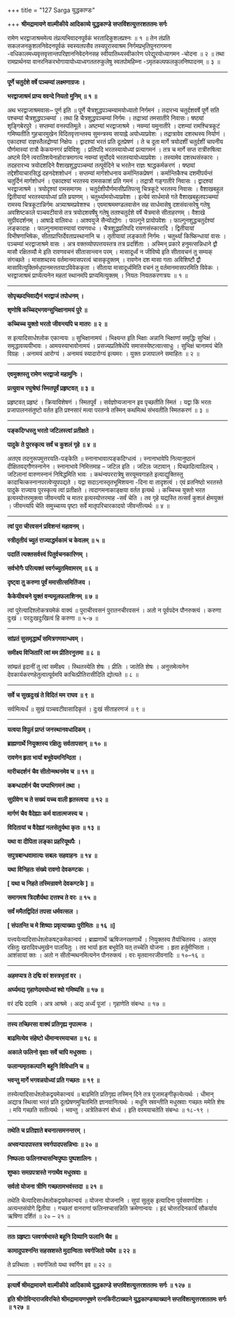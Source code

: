 +++
title = "127 Sarga युद्धकाण्डः"

+++
**श्रीमद्रामायणे वाल्मीकीये आदिकाव्ये युद्धकाण्डे सप्तविंशत्युत्तरशततमः सर्गः**

रामेण भरद्वाजाश्रममेत्य तंप्रत्यभिवादनपूर्वकं भरतादिकुशलप्रश्नः ॥ १ ॥ तेन तंप्रति सकलजनकुशलनिवेदनपूर्वकं स्वस्यतपसैव तस्यपुरास्वाश्रम निर्गमप्रभृतिपुनरागमना -वधिकालमध्यवृत्तवृत्तान्तपरिज्ञाननिवेदनेनसह स्वीयातिथ्यस्वीकारेण परेद्युरयोध्यागमन -चोदना ॥ २ ॥ तथा रामप्रार्थनया वानरनिकरभोगायायोध्याध्वगततरुकुलेषु स्वतपोमहिम्ना -ऽमृतकल्पफलकुलनिष्पादनम् ॥ ३ ॥

****

**पूर्णे चतुर्दशे वर्षे पञ्चम्यां लक्ष्मणाग्रजः ।**

**भरद्वाजाश्रमं प्राप्य ववन्दे नियतो मुनिम् ॥ १ ॥**

अथ भरद्वाजाश्रमवासः– पूर्ण इति ॥ पूर्णे चैत्रशुद्धपञ्चम्यामयोध्यातो निर्गमनं । तदारभ्य चतुर्दशवर्षे पूर्णे सति पश्चम्यां चैत्रशुद्धपञ्चम्यां । तथा हि चैत्रशुद्धपञ्चम्यां निर्गमः । तद्रात्र्यां तमसातीरे निवासः। षष्ठ्यां शृङ्गिबेरपुरे । सप्तम्यां वनस्पतिमूले । अष्टम्यां भरद्वाजाश्रमे । नवम्यां यमुनातीरे । दशम्यां रामश्चित्रकूटं गमिष्यतीति गुहचारमुखेन विदितवृत्तान्तस्य सुमन्त्रस्य सायाह्ने अयोध्याप्रवेशः । तद्रात्रावेव दशरथस्य निर्याणं । एकादश्यां राज्ञस्तैलद्रोण्यां निक्षेपः । द्वादश्यां भरतं प्रति दूतप्रेषणं । ते च दूता मार्गे त्रयोदशीं चतुर्दशीं चापनीय पौर्णमास्यां रात्रौ केकयनगरं प्रविविशुः । प्रतिपदि भरतस्यायोध्यां प्रत्यागमनं । तत्र च मार्गे सप्त रात्रीरुषित्वा अष्टमे दिने त्वरातिशयेनाहोरात्रमागत्य नवम्यां सूर्योदये भरतस्यायोध्याप्रवेशः । तस्यामेव दशरथसंस्कारः । तदहरारभ्य त्रयोदशदिने वैशाखशुद्धपञ्चम्यां तत्पूर्वदिने च भरतेन राज्ञः श्राद्धकर्मकरणं । षष्ठ्यां तद्देशीयाचारसिद्धं दहनदेशशोधनं । सप्तम्यां मार्गशोधनाय कर्मान्तिकप्रेषणं । कर्मान्तिकैश्च दशमीपर्यन्तं चतुर्दिनं मार्गशोधनं । एकादश्यां भरतस्य रामसकाशं प्रति गमनं । तद्रात्रौ गङ्गातीरे निवासः । द्वादश्यां भरद्वाजाश्रमे । त्रयोदृश्यां रामसमागमः । चतुर्दशीपौर्णमासीप्रतिपत्सु चित्रकूटे भरतस्य निवासः । वैशाखबहुल द्वितीयायां भरतस्यायोध्यां प्रति प्रयाणम् । चतुर्थ्यामयोध्याप्रवेशः । इत्येवं सार्धमासे गते वैशाखबहुलपञ्चम्यां रामस्य चित्रकूटान्निर्गमः अत्र्याश्रमप्रवेशश्च । एवमाश्रममण्डलवासेन सह सार्धमासेषु दशसंवत्सरेषु गतेषु अवशिष्टकाले पञ्चवटीवासे तत्र त्रयोदशवर्षेषु गतेषु ततश्चतुर्दशे वर्षे चैत्रमासे सीताहरणम् । वैशाखे सुग्रीवदर्शनम् । आषाढे वालिवधः । आश्वयुजे सैन्योद्योगः । फाल्गुने प्रायोपवेशः । फाल्गुनशुद्धचतुर्दश्यां लङ्कादाहः । फाल्गुनामावास्यायां रावणवधः । चैत्रशुद्धप्रतिपदि रावणसंस्कारादि । द्वितीयायां विभीषणाभिषेकः, सीताप्राप्तिर्देवताप्रस्थानानि च । तृतीयायां लङ्कातो निर्गमः । चतुर्थ्यां किष्किन्धायां वासः । पञ्चम्यां भरद्वाजाश्रमे वासः । अत्र वक्तव्योपपत्तयस्तत्र तत्र प्रदर्शिताः । अस्मिन् प्रकारे हनुमत्सन्निधाने द्वौ मासौ रक्षितव्यौ मे इति रावणवचनं सीतासान्त्वन परम् । मासादूर्ध्वं न जीविष्ये इति सीतावचनं तु सम्यक् संगच्छते । मासशब्दस्य वर्तमानमासपरत्वं चासकृदुक्तम् । रावणेन दश मासा गताः अविशिष्टौ द्वौ मासावित्युक्तिर्मधुपानमत्ततयाऽविवेककृता । सीताया मासादूर्ध्वमिति वचनं तु वर्तमानमासपरमिति विवेकः । भरद्वाजाश्रमं प्राप्येत्यनेन महतां स्थानमपि प्राप्यमित्युक्तम् । नियतः नियतकरणत्रयः ॥ १ ॥

****

**सोपृच्छदभिवाद्यैनं भरद्वाजं तपोधनम् ।**

**शृणोषि कच्चिद्भगवन्सुभिक्षानामयं पुरे ॥**

**कच्चिच्च युक्तो भरतो जीवन्त्यपि च मातरः ॥ २ ॥**

स इत्यादिसार्धश्लोक एकान्वयः ॥ सुभिक्षानामयं । भिक्ष्यन्त इति भिक्षाः अन्नानि भिक्षाणां समृद्धिः सुभिक्षं । समृद्धावव्ययीभावः । आमयस्याभावोनामयं । प्रसज्यप्रतिषेधेपि समासस्येष्टत्वात्साधुः । सुभिक्षं चानामयं चेति विग्रहः । अनामयं आरोग्यं । अनामयं स्यादारोग्यं इत्यमरः । युक्तः प्रजापालने समाहितः ॥ २ ॥

****

**एवमुक्तस्तु रामेण भरद्वाजो महामुनिः ।**

**प्रत्युवाच रघुश्रेष्ठं स्मितपूर्वं प्रहृष्टवत् ॥ ३ ॥**

प्रहृष्टवत् प्रहृष्टं । क्रियाविशेषणं । स्मितपूर्वं । सर्वज्ञोप्यजानान इव पृच्छतीति स्मितं । यद्वा किं भरतः प्रजापालनसंतुष्टो वर्तत इति प्रश्नसारं मत्वा परतन्त्रे तस्मिन् कथमित्थं संभवतीति स्मितकरणं ॥ ३ ॥

****

**पङ्कदिग्धस्तु भरतो जटिलस्त्वां प्रतीक्षते ।**

**पादुके ते पुरस्कृत्य सर्वं च कुशलं गृहे ॥ ४ ॥**

अतएव तदनुरूपमुत्तरयति-पङ्केति ॥ स्नानाभावात्पङ्कदिग्धत्वं । स्नानाभावेपि नित्यानुष्ठानं दीक्षितवद्गौणस्नानेन । स्नानाभावे निमित्तमाह – जटिल इति । जटिलः जटावान् । पिच्छादित्वादिलच् । जटिलानां वारुणस्नानं निषिद्धमिति भावः । कथंन्वपररात्रेषु सरयूमवगाहते इत्याद्युक्तिस्तु कादाचित्कस्नानपरत्वेप्युपपद्यते । यद्वा सदाऽनास्तृतभूमिशयना -दिना वा तादृशत्वं । एवं व्रतनिष्ठो भरतस्ते पादुके राज्याय पुरस्कृत्य त्वां प्रतीक्षते । त्वदागमनाकाङ्क्षया वर्तत इत्यर्थः । कच्चिच्च युक्तो भरत इत्यस्योत्तरमुक्त्वा जीवन्त्यपि च मातर इत्यस्योत्तरमाह -सर्वं चेति । तव गृहे यद्यस्ति तत्सर्वं कुशलं क्षेमयुक्तं । जीवन्त्यपि चेति समुच्चाय्य पृष्टाः सर्वे मातृपरिचारकादयो जीवन्तीत्यर्थः ॥ ४ ॥

****

**त्वां पुरा चीरवसनं प्रविशन्तं महावनम् ।**

**स्त्रीतृतीयं च्युतं राज्याद्धर्मकामं च केवलम् ॥ ५ ॥**

**पदातिं त्यक्तसर्वस्वं पितुर्वचनकारिणम् ।**

**सर्वभोगैः परित्यक्तं स्वर्गच्युतमिवामरम् ॥ ६ ॥**

**दृष्ट्वा तु करुणा पूर्वं ममासीत्समितिंजय ।**

**कैकेयीवचने युक्तं वन्यमूलफलाशिनम् ॥ ७ ॥**

त्वां पुरेत्यादिश्लोकत्रयमेकं वाक्यं ॥ पुराचीरवसनं पुरातनचीरवसनं । अतो न पूर्वपदेन पौनरुक्त्यं । करुणा दुःखं । परदुःखदुःखित्वं हि करुणा ॥ ५-७ ॥

****

**सांप्रतं सुसमृद्धार्थं समित्रगणवान्धवम् ।**

**समीक्ष्य विजितारिं त्वां मम प्रीतिरनुत्तमा ॥ ८ ॥**

सांम्प्रतं इदानीं तु त्वां समीक्ष्य । स्थितस्येति शेषः । प्रीतिः । जातेति शेषः । अनुत्तमेत्यनेन देवकार्यकरणहेतुत्वात्पूर्वमपि काचित्प्रीतिरासीदिति द्योत्यते ॥ ८ ॥

****

**सर्वे च सुखदुःखं ते विदितं मम राघव ॥ ९ ॥**

सर्वमित्यर्धं ॥ सुखं पञ्चवटीवासादिकृतं । दुःखं सीताहरणजं ॥ ९ ॥

****

**यत्वया विपुलं प्राप्तं जनस्थानवधादिकम् ।**

**ब्राह्मणार्थे नियुक्तस्य रक्षितुः सर्वतापसान् ॥ १० ॥**

**रावणेन हृता भार्या बभूवेयमनिन्दिता ।**

**मारीचदर्शनं चैव सीतोन्मथनमेव च ॥ ११ ॥**

**कबन्धदर्शनं चैव पम्पाभिगमनं तथा ।**

**सुग्रीवेण च ते सख्यं यच्च वाली हृतस्त्वया ॥ १२ ॥**

**मार्गणं चैव वैदेह्याः कर्म वातात्मजस्य च ।**

**विदितायां च वैदेह्यां नलसेतुर्यथा कृतः ॥ १३ ॥**

**यथा वा दीपिता लङ्का प्रहरियूथपैः ।**

**सपुत्रबान्धवामात्यः सबलः सहवाहनः ॥ १४ ॥**

**यथा विनिहतः संख्ये रावणो देवकण्टकः ।**

**\[ यथा च निहते तस्मिन्रावणे देवकण्टके \] ॥**

**समागमश्र त्रिदशैर्यथा दत्तश्च ते वरः ॥ १५ ॥**

**सर्वं ममैतद्विदितं तपसा धर्मवत्सल ।**

**\[ संपतन्ति च मे शिष्याः प्रवृत्याख्याः पुरीमितः ॥ १६ ॥\]**

यत्त्वयेत्यादिसार्धश्लोकषट्कमेकान्वयं । ब्राह्मणार्थे ऋषिजनरक्षणार्थे । नियुक्तस्य तैर्याचितस्य । अतएव रक्षितुः खरादिवधमुखेन पालयितुः । तव भार्या हृता बभूवेति यत् तच्चेति योजना । हृता हर्तुमीप्सिता । आशंसायां क्तः । अतो न सीतोन्मथनमित्यनेन पौनरुक्त्यं । वरः मृतवानरजीवनादिः ॥ १०–१६ ॥

****

**अहमप्यत्र ते दद्मि वरं शस्त्रभृतां वर ।**

**अर्घ्यमद्य गृहाणेदमयोध्यां श्वो गमिष्यसि ॥ १७ ॥**

वरं दद्मि ददामि । अत्र आश्रमे । अद्य अर्ध्यं पूजां । गृहाणेति संबन्धः ॥ १७ ॥

****

**तस्य तच्छिरसा वाक्यं प्रतिगृह्य नृपात्मजः ।**

**बाढमित्येव संहेष्टो धीमान्वरमयाचत ॥ १८ ॥**

**अकाले फलिनो वृक्षाः सर्वे चापि मधुस्रवाः ।**

**फलान्यमृतकल्पानि बहूनि विविधानि च ॥**

**भवन्तु मार्गे भगवन्नयोध्यां प्रति गच्छतः ॥ १९ ॥**

तस्येत्यादिसार्धश्लोकद्वयमेकान्वयं ॥ बाढमिति प्रतिगृह्य तस्मिन् दिने तत्र पूजामङ्गीकृत्येत्यर्थः । धीमान् अद्यात्र स्थित्वा भरतं प्रति दूतप्रेषणमुचितमिति ज्ञानवानित्यर्थः । मधूनि स्रवन्तीति मधुस्रवाः गच्छतः ममेति शेषः । मयि गच्छति सतीत्यर्थः । भवन्तु । अत्रेतिकरणं बोध्यं । इति वरमयाचतेति संबन्धः ॥ १८-१९ ।

****

**तथेति च प्रतिज्ञाते बचनात्समनन्तरम् ।**

**अभवन्पादपास्तत्र स्वर्गपादपसन्निभाः ॥ २० ॥**

**निष्फलाः फलिनश्चासन्विपुष्पाः पुष्पशालिनः ।**

**शुष्काः समग्रपत्रास्ते नगाथैव मधुस्रवाः ॥**

**सर्वतो योजना त्रीणि गच्छतामभवंस्तदा ॥ २१ ॥**

तथेति चेत्यादिसार्धश्लोकद्वयमेकान्वयं ॥ योजना योजनानि । सुपां सुलुक् इत्यादिना पूर्वसवर्णादेशः । अत्यन्तसंयोगे द्वितीया । गच्छतां वानराणां फलिनश्चासन्निति क्रमेणान्वयः । इदं चोत्तरदिनकार्यं सौकर्याय ऋषिणा दर्शितं ॥ २० – २१ ॥

****

**ततः ग्रहृष्टाः प्लवगर्षभास्ते बहूनि दिव्यानि फलानि चैव ॥**

**कामादुपाश्नन्ति सहस्रशस्ते मुदान्विताः स्वर्गजितो यथैव ॥ २२ ॥**

ते प्रस्थिताः । स्वर्गजितो यथा स्वर्गिण इव ॥ २२ ॥

****

**इत्यार्षे श्रीमद्रामायणे वाल्मीकीये आदिकाव्ये युद्धकाण्डे सप्तविंशत्युत्तरशततमः सर्गः ॥ १२७ ॥**

**इति श्रीगोविन्दराजविरचिते श्रीमद्रामायणभूषणे रत्नकिरीटाख्याने युद्धकाण्डव्याख्याने सप्तविंशत्युत्तरशततमः सर्गः ॥ १२७ ॥**
